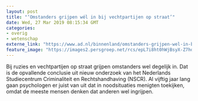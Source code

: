 ```yaml
---
layout: post
title: "‘Omstanders grijpen wél in bij vechtpartijen op straat’"
date: Wed, 27 Mar 2019 08:15:34 GMT
categories: 
- overig 
- wetenschap 
externe_link: "https://www.ad.nl/binnenland/omstanders-grijpen-wel-in-bij-vechtpartijen-op-straat~a4940d09/"
feature_image: "https://images2.persgroep.net/rcs/epL7i8ht0hWjBsyX-Z7hdiwS_VI/diocontent/144260669/_fitwidth/400/?appId=21791a8992982cd8da851550a453bd7f&quality=0.7"
---
```


Bij ruzies en vechtpartijen op straat grijpen omstanders wel degelijk in. Dat is de opvallende conclusie uit nieuw onderzoek van het Nederlands Studiecentrum Criminaliteit en Rechtshandhaving (NSCR). Al vijftig jaar lang gaan psychologen er juist van uit dat in noodsituaties menigten toekijken, omdat de meeste mensen denken dat anderen wel ingrijpen.
